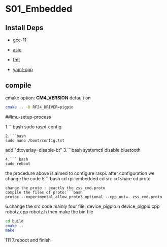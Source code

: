# S01_Embedded

## Install Deps

- [gcc-11](https://stackoverflow.com/questions/67298443/when-gcc-11-will-appear-in-ubuntu-repositories?answertab=votes#tab-top)

- [asio](https://think-async.com/Asio/)

- [fmt](https://fmt.dev/8.1.0/)

- [yaml-cpp](https://github.com/jbeder/yaml-cpp)

## compile

cmake option: **CM4_VERSION** default on
```bash
cmake .. -D RF24_DRIVER=pigpio
```
##imu-setup-process

1.```bash
sudo raspi-config
```  choose-interware configuation choose-serial #ban console and open serial
2.```bash
sudo nano /boot/config.txt 
```
add "dtoverlay=disable-bt"
3.```bash
systemctl disable bluetooth
``` #ban the bluetooth service 
4.``` bash
sudo reboot
``` 
the procedure above is aimed to configure raspi. after configuration we change the code
5.```bash
cd rpi-embedded 
cd src
cd share
cd proto
```
change the proto : exactly the zss_cmd.proto 
compile the files of proto:```bash
protoc --experimental_allow_proto3_optional --cpp_out=. zss_cmd.proto 
```
6.change the src code  mainly four file: device_pigpio.h device_pigpio.cpp robotz.cpp robotz.h
then make the bin file
```bash
cd build
cmake ..
make
```
111
7.reboot and finish 